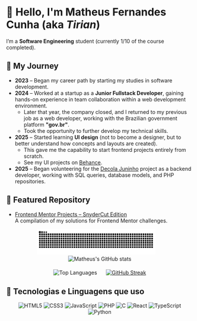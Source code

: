 # 👋 Hello, I'm Matheus Fernandes Cunha (aka *Tirian*)

I’m a **Software Engineering** student (currently 1/10 of the course completed).

## 📜 My Journey

- **2023** – Began my career path by starting my studies in software development.  
- **2024** – Worked at a startup as a **Junior Fullstack Developer**, gaining hands-on experience in team collaboration within a web development environment.  
  - Later that year, the company closed, and I returned to my previous job as a web developer, working with the Brazilian government platform **"gov.br"**.  
  - Took the opportunity to further develop my technical skills.  
- **2025** – Started learning **UI design** (not to become a designer, but to better understand how concepts and layouts are created).  
  - This gave me the capability to start frontend projects entirely from scratch.  
  - See my UI projects on [Behance](https://www.behance.net/matheusfernand118).  
- **2025** – Began volunteering for the [Decola Juninho](https://www.linkedin.com/company/decola-juninho/posts/?feedView=all) project as a backend developer, working with SQL queries, database models, and PHP repositories.  

## 📂 Featured Repository
- [Frontend Mentor Projects – SnyderCut Edition](https://github.com/xtirian/Frontend-Mentor-SnyderCut)  
  A compilation of my solutions for Frontend Mentor challenges.

<p align="center">
  <img src="https://github.com/xtirian/xtirian/blob/output/github-contribution-grid-snake.svg" alt="Snake animation" width="320" style="margin-right: 20px;" />
  <img src="https://github-readme-stats.vercel.app/api?username=xtirian&show_icons=true&theme=dracula" alt="Matheus's GitHub stats" width="320" />
</p>

<p align="center" style="margin-top: 20px;">
  <img src="https://github-readme-stats.vercel.app/api/top-langs/?username=xtirian&layout=compact&theme=dracula" alt="Top Languages" width="320" style="margin-right: 20px;" />
  <a href="https://git.io/streak-stats" target="_blank" rel="noopener noreferrer">
    <img src="https://streak-stats.demolab.com?user=xtirian&theme=dracula&hide_border=true" alt="GitHub Streak" width="320" />
  </a>
</p>

## 🚀 Tecnologias e Linguagens que uso

<p align="center">
  <img alt="HTML5" src="https://img.shields.io/badge/HTML5-E34F26?style=for-the-badge&logo=html5&logoColor=white" />
  <img alt="CSS3" src="https://img.shields.io/badge/CSS3-1572B6?style=for-the-badge&logo=css3&logoColor=white" />
  <img alt="JavaScript" src="https://img.shields.io/badge/JavaScript-323330?style=for-the-badge&logo=javascript&logoColor=F7DF1E" />
  <img alt="PHP" src="https://img.shields.io/badge/PHP-777BB4?style=for-the-badge&logo=php&logoColor=white" />
  <img alt="C" src="https://img.shields.io/badge/C-A8B9CC?style=for-the-badge&logo=c&logoColor=white" />
  <img alt="React" src="https://img.shields.io/badge/React-20232A?style=for-the-badge&logo=react&logoColor=61DAFB" />
  <img alt="TypeScript" src="https://img.shields.io/badge/TypeScript-3178C6?style=for-the-badge&logo=typescript&logoColor=white" />
  <img alt="Python" src="https://img.shields.io/badge/Python-3776AB?style=for-the-badge&logo=python&logoColor=white" />
</p>
